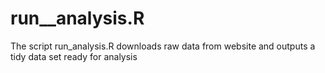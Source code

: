 # run__analysis.R
The script run_analysis.R downloads raw data from  website and outputs a tidy data set ready for analysis

